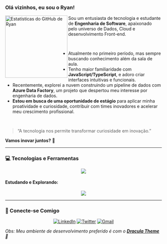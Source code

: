 ###  Olá vizinhos, eu sou o Ryan!

<a href="https://www.linkedin.com/in/ryan-porteladev/">
  <img align="left" width="200px" src="https://github-readme-stats.vercel.app/api?username=rylep&show_icons=true&theme=dracula&rank_icon=github&hide_border=true" alt="Estatísticas do GitHub de Ryan" />
</a>

<p align="left">
  Sou um entusiasta de tecnologia e estudante de <strong>Engenharia de Software</strong>, apaixonado pelo universo de Dados, Cloud e desenvolvimento Front-end.
</p>
<br>

-  Atualmente no primeiro período, mas sempre buscando conhecimento além da sala de aula.
-  Tenho maior familiaridade com **JavaScript/TypeScript**, e adoro criar interfaces intuitivas e funcionais.
-  Recentemente, explorei a nuvem construindo um pipeline de dados com **Azure Data Factory**, um projeto que despertou meu interesse por engenharia de dados.
-  **Estou em busca de uma oportunidade de estágio** para aplicar minha proatividade e curiosidade, contribuir com times inovadores e acelerar meu crescimento profissional.

<br>

> “A tecnologia nos permite transformar curiosidade em inovação.”

**Vamos inovar juntos?** 🚀

---

### 💻 Tecnologias e Ferramentas

<p align="center">
  <a href="https://skillicons.dev">
    <img src="https://skillicons.dev/icons?i=html,css,sass,js,ts,php,mysql,azure,git,vscode,figma&perline=11" />
  </a>
</p>

#### **Estudando e Explorando:**
<p align="center">
  <a href="https://skillicons.dev">
    <img src="https://skillicons.dev/icons?i=py,ai,aws,gcp" />
  </a>
</p>

---

### 🔗 Conecte-se Comigo

<p align="center">
  <a href="https://www.linkedin.com/in/ryan-porteladev/"><img src="https://img.shields.io/badge/LinkedIn-0077B5?style=for-the-badge&logo=linkedin&logoColor=white" alt="LinkedIn"></a>
  <a href="https://x.com/ryleplucas"><img src="https://img.shields.io/badge/Twitter-1DA1F2?style=for-the-badge&logo=twitter&logoColor=white" alt="Twitter"></a>
  <a href="mailto:ryanlucasalmeidap@gmail.com"><img src="https://img.shields.io/badge/Gmail-D14836?style=for-the-badge&logo=gmail&logoColor=white" alt="Gmail"></a>
</p>

*Obs: Meu ambiente de desenvolvimento preferido é com o **[Dracula Theme](https://draculatheme.com/)** 💜*
